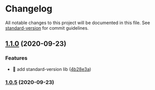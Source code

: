 # Changelog

All notable changes to this project will be documented in this file. See [standard-version](https://github.com/conventional-changelog/standard-version) for commit guidelines.

## [1.1.0](https://github.com/yeukfei02/moviesReactNative/compare/v1.0.5...v1.1.0) (2020-09-23)


### Features

* 🎸 add standard-version lib ([4b28e3a](https://github.com/yeukfei02/moviesReactNative/commit/4b28e3a4774542fc4045a752713d2b6ce109bf94))

### [1.0.5](https://github.com/yeukfei02/moviesReactNative/compare/v1.0.4...v1.0.5) (2020-09-23)
